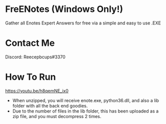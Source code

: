 # FreENotes (Windows Only!)
Gather all Enotes Expert Answers for free via a simple and easy to use .EXE
# Contact Me
Discord: Reecepbcups#3370
# How To Run
https://youtu.be/h8qemNE_ix0

 - When unzipped, you will receive enote.exe, python36.dll, and also a lib folder with all the back end goodies.
 - Due to the number of files in the lib folder, this has been uploaded as a zip file, and you must decompress 2 times.

